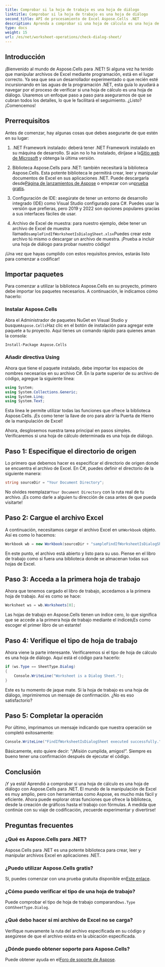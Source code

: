 ```yaml
---
title: Comprobar si la hoja de trabajo es una hoja de diálogo
linktitle: Comprobar si la hoja de trabajo es una hoja de diálogo
second_title: API de procesamiento de Excel Aspose.Cells .NET
description: Aprenda a comprobar si una hoja de cálculo es una hoja de diálogo usando Aspose.Cells para .NET con este tutorial paso a paso.
type: docs
weight: 15
url: /es/net/worksheet-operations/check-dialog-sheet/
---
```

## Introducción

¡Bienvenido al mundo de Aspose.Cells para .NET! Si alguna vez ha tenido que manipular archivos de Excel mediante programación, está en el lugar correcto. Ya sea que sea un desarrollador experimentado o que recién esté incursionando en las aguas de la programación .NET, esta guía lo ayudará a navegar por el proceso de verificar si una hoja de cálculo es una hoja de diálogo. Usaremos un enfoque paso a paso para asegurarnos de que se cubran todos los detalles, lo que le facilitará el seguimiento. ¿Listo? ¡Comencemos!

## Prerrequisitos

Antes de comenzar, hay algunas cosas que debes asegurarte de que estén en su lugar:

1.  .NET Framework instalado: deberá tener .NET Framework instalado en su máquina de desarrollo. Si aún no lo ha instalado, diríjase a la[Sitio web de Microsoft](https://dotnet.microsoft.com/download) y obtenga la última versión.

2.  Biblioteca Aspose.Cells para .NET: también necesitará la biblioteca Aspose.Cells. Esta potente biblioteca le permitirá crear, leer y manipular documentos de Excel en sus aplicaciones .NET. Puede descargarla desde[Página de lanzamientos de Aspose](https://releases.aspose.com/cells/net/) o empezar con un[prueba gratis](https://releases.aspose.com/).

3. Configuración de IDE: asegúrate de tener un entorno de desarrollo integrado (IDE) como Visual Studio configurado para C#. Puedes usar la versión que prefieras, pero 2019 y 2022 son opciones populares gracias a sus interfaces fáciles de usar.

4.  Archivo de Excel de muestra: para nuestro ejemplo, debe tener un archivo de Excel de muestra llamado`sampleFindIfWorksheetIsDialogSheet.xlsx`Puedes crear este archivo tú mismo o descargar un archivo de muestra. ¡Prueba a incluir una hoja de diálogo para probar nuestro código!

¡Una vez que hayas cumplido con estos requisitos previos, estarás listo para comenzar a codificar!

## Importar paquetes

Para comenzar a utilizar la biblioteca Aspose.Cells en su proyecto, primero debe importar los paquetes necesarios. A continuación, le indicamos cómo hacerlo:

### Instalar Aspose.Cells

 Abra el Administrador de paquetes NuGet en Visual Studio y busque`Aspose.Cells`Haz clic en el botón de instalación para agregar este paquete a tu proyecto. Aquí tienes un comando rápido para quienes aman la consola:

```bash
Install-Package Aspose.Cells
```

### Añadir directiva Using

Ahora que tiene el paquete instalado, debe importar los espacios de nombres necesarios en su archivo C#. En la parte superior de su archivo de código, agregue la siguiente línea:

```csharp
using System;
using System.Collections.Generic;
using System.Linq;
using System.Text;
```

Esta línea le permite utilizar todas las funciones que ofrece la biblioteca Aspose.Cells. ¡Es como tener la llave de oro para abrir la Puerta de Hierro de la manipulación de Excel!

Ahora, desglosemos nuestra tarea principal en pasos simples. Verificaremos si una hoja de cálculo determinada es una hoja de diálogo. 

## Paso 1: Especifique el directorio de origen

Lo primero que debemos hacer es especificar el directorio de origen donde se encuentra el archivo de Excel. En C#, puedes definir el directorio de la siguiente manera:

```csharp
string sourceDir = "Your Document Directory";
```

 No olvides reemplazar`Your Document Directory` con la ruta real de tu archivo. ¡Es como darle a alguien tu dirección de casa antes de que pueda visitarte!

## Paso 2: Cargue el archivo Excel

 A continuación, necesitamos cargar el archivo Excel en un`Workbook` objeto. Así es como lo hacemos:

```csharp
Workbook wb = new Workbook(sourceDir + "sampleFindIfWorksheetIsDialogSheet.xlsx");
```

En este punto, el archivo está abierto y listo para su uso. Piense en el libro de trabajo como si fuera una biblioteca donde se almacenan todas sus hojas de Excel.

## Paso 3: Acceda a la primera hoja de trabajo

Ahora que tenemos cargado el libro de trabajo, accedamos a la primera hoja de trabajo. Así es como se hace:

```csharp
Worksheet ws = wb.Worksheets[0];
```

Las hojas de trabajo en Aspose.Cells tienen un índice cero, lo que significa que se accede a la primera hoja de trabajo mediante el índice`0`¡Es como escoger el primer libro de un estante!

## Paso 4: Verifique el tipo de hoja de trabajo

Ahora viene la parte interesante. Verificaremos si el tipo de hoja de cálculo es una hoja de diálogo. Aquí está el código para hacerlo:

```csharp
if (ws.Type == SheetType.Dialog)
{
    Console.WriteLine("Worksheet is a Dialog Sheet.");
}
```

Este es tu momento de jaque mate. Si la hoja de trabajo es una hoja de diálogo, imprimiremos un mensaje de confirmación. ¿No es eso satisfactorio?

## Paso 5: Completar la operación

Por último, imprimamos un mensaje indicando que nuestra operación se completó exitosamente:

```csharp
Console.WriteLine("FindIfWorksheetIsDialogSheet executed successfully.");
```

Básicamente, esto quiere decir: “¡Misión cumplida, amigos!”. Siempre es bueno tener una confirmación después de ejecutar el código.

## Conclusión

¡Y ya está! Aprendió a comprobar si una hoja de cálculo es una hoja de diálogo con Aspose.Cells para .NET. El mundo de la manipulación de Excel es muy amplio, pero con herramientas como Aspose, es mucho más fácil y eficiente. Ahora puede explorar otras funciones que ofrece la biblioteca, desde la creación de gráficos hasta el trabajo con fórmulas. A medida que continúe con su viaje de codificación, ¡recuerde experimentar y divertirse!

## Preguntas frecuentes

### ¿Qué es Aspose.Cells para .NET?  
Aspose.Cells para .NET es una potente biblioteca para crear, leer y manipular archivos Excel en aplicaciones .NET.

### ¿Puedo utilizar Aspose.Cells gratis?  
 Sí, puedes comenzar con una prueba gratuita disponible en[Este enlace](https://releases.aspose.com/).

### ¿Cómo puedo verificar el tipo de una hoja de trabajo?  
 Puede comprobar el tipo de hoja de trabajo comparando`ws.Type` con`SheetType.Dialog`.

### ¿Qué debo hacer si mi archivo de Excel no se carga?  
Verifique nuevamente la ruta del archivo especificada en su código y asegúrese de que el archivo exista en la ubicación especificada.

### ¿Dónde puedo obtener soporte para Aspose.Cells?  
 Puede obtener ayuda en el[Foro de soporte de Aspose](https://forum.aspose.com/c/cells/9).
